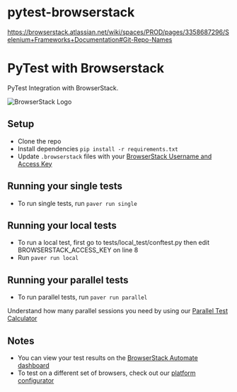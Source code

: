 # pytest-browserstack
https://browserstack.atlassian.net/wiki/spaces/PROD/pages/3358687296/Selenium+Frameworks+Documentation#Git-Repo-Names

# PyTest with Browserstack

PyTest Integration with BrowserStack.

![BrowserStack Logo](https://d98b8t1nnulk5.cloudfront.net/production/images/layout/logo-header.png?1469004780)

## Setup

* Clone the repo
* Install dependencies `pip install -r requirements.txt`
* Update `.browserstack` files with your [BrowserStack Username and Access Key](https://www.browserstack.com/accounts/settings)

## Running your single tests
* To run single tests, run `paver run single`

## Running your local tests
* To run a local test, first go to tests/local_test/conftest.py then edit BROWSERSTACK_ACCESS_KEY on line 8
* Run `paver run local`

## Running your parallel tests
* To run parallel tests, run `paver run parallel`

 Understand how many parallel sessions you need by using our [Parallel Test Calculator](https://www.browserstack.com/automate/parallel-calculator?ref=github)

## Notes
* You can view your test results on the [BrowserStack Automate dashboard](https://www.browserstack.com/automate)
* To test on a different set of browsers, check out our [platform configurator](https://www.browserstack.com/automate/python#setting-os-and-browser)

